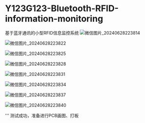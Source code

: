 # Y123G123-Bluetooth-RFID-information-monitoring
基于蓝牙通讯的小型RFID信息监控系统
![微信图片_20240628223814](https://github.com/Y123G123/Y123G123-Bluetooth-RFID-information-monitoring/assets/142648724/5b8d838f-504f-440c-a6a3-2e3aca3c4e95)

![微信图片_20240628223822](https://github.com/Y123G123/Y123G123-Bluetooth-RFID-information-monitoring/assets/142648724/3fc91430-7113-42d4-a683-26a1a22081ec)

![微信图片_20240628223825](https://github.com/Y123G123/Y123G123-Bluetooth-RFID-information-monitoring/assets/142648724/1fc10868-f889-4948-bce5-5959c6b03bff)

![微信图片_20240628223828](https://github.com/Y123G123/Y123G123-Bluetooth-RFID-information-monitoring/assets/142648724/16390eaa-790c-4068-9181-e855855df92a)

![微信图片_20240628223831](https://github.com/Y123G123/Y123G123-Bluetooth-RFID-information-monitoring/assets/142648724/d0de6288-c3a1-4036-9fa1-2231af5447c3)

![微信图片_20240628223834](https://github.com/Y123G123/Y123G123-Bluetooth-RFID-information-monitoring/assets/142648724/575ee0f2-651e-4430-ae48-75c090e02a4f)

![微信图片_20240628223837](https://github.com/Y123G123/Y123G123-Bluetooth-RFID-information-monitoring/assets/142648724/1b39a14b-e10f-4d94-80dc-c531e114e5aa)

![微信图片_20240628223840](https://github.com/Y123G123/Y123G123-Bluetooth-RFID-information-monitoring/assets/142648724/1bae1af9-029b-448b-b02b-054369ae44c8)


'''
测试成功，准备进行PCB画图、打板
